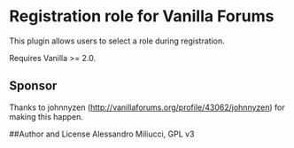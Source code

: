 # Registration role for Vanilla Forums
This plugin allows users to select a role during registration.

Requires Vanilla >= 2.0.

## Sponsor
Thanks to johnnyzen (http://vanillaforums.org/profile/43062/johnnyzen) for making this happen.

##Author and License
Alessandro Miliucci, GPL v3
